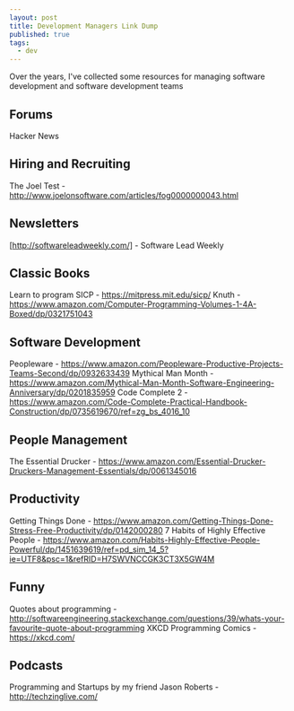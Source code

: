 ```yaml
---
layout: post
title: Development Managers Link Dump
published: true
tags:
  - dev
---
```

Over the years, I've collected some resources for managing software development and software development teams

## Forums
Hacker News

## Hiring and Recruiting
The Joel Test - http://www.joelonsoftware.com/articles/fog0000000043.html

## Newsletters
[http://softwareleadweekly.com/] - Software Lead Weekly

## Classic Books 
Learn to program
SICP - https://mitpress.mit.edu/sicp/
Knuth - https://www.amazon.com/Computer-Programming-Volumes-1-4A-Boxed/dp/0321751043

## Software Development
Peopleware - https://www.amazon.com/Peopleware-Productive-Projects-Teams-Second/dp/0932633439
Mythical Man Month - https://www.amazon.com/Mythical-Man-Month-Software-Engineering-Anniversary/dp/0201835959 
Code Complete 2 - https://www.amazon.com/Code-Complete-Practical-Handbook-Construction/dp/0735619670/ref=zg_bs_4016_10

## People Management
The Essential Drucker - https://www.amazon.com/Essential-Drucker-Druckers-Management-Essentials/dp/0061345016

## Productivity
Getting Things Done - https://www.amazon.com/Getting-Things-Done-Stress-Free-Productivity/dp/0142000280
7 Habits of Highly Effective People - https://www.amazon.com/Habits-Highly-Effective-People-Powerful/dp/1451639619/ref=pd_sim_14_5?ie=UTF8&psc=1&refRID=H7SWVNCCGK3CT3X5GW4M

## Funny
Quotes about programming - http://softwareengineering.stackexchange.com/questions/39/whats-your-favourite-quote-about-programming
XKCD Programming Comics - https://xkcd.com/


## Podcasts
Programming and Startups by my friend Jason Roberts - http://techzinglive.com/



